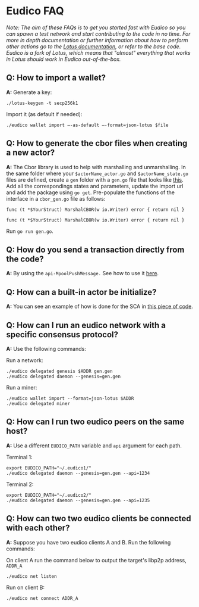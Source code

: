 # Eudico FAQ
_Note: The aim of these FAQs is to get you started fast with Eudico so you can spawn a test network and start contributing to the code in no time. For more in depth documentation or further information about how to perform other actions go to the [Lotus documentation](https://lotus.filecoin.io/docs/set-up/about/), or refer to the base code. Eudico is a fork of Lotus, which means that "almost" everything that works in Lotus should work in Eudico out-of-the-box._

## Q: How to import a wallet?

**A:** Generate a key:
```
./lotus-keygen -t secp256k1
```
Import it (as default if needed):
```
./eudico wallet import –-as-default –-format=json-lotus $file
```

## Q: How to generate the cbor files when creating a new actor?

**A:** The Cbor library is used to help with marshalling and unmarshalling.
In the same folder where your `$actorName_actor.go` and `$actorName_state.go` files are defined, create a `gen` folder with a `gen.go` file that looks like [this](https://github.com/filecoin-project/eudico/blob/eudico/chain/consensus/hierarchical/actors/sca/gen/gen.go
). Add all the correspondings states and parameters, update the import url and add the package using `go get`. 
Pre-populate the functions of the interface in a `cbor_gen.go` file as follows:
```
func (t *$YourStruct) MarshalCBOR(w io.Writer) error { return nil }

func (t *$YourStruct) MarshalCBOR(w io.Writer) error { return nil }
```
Run  `go run gen.go`. 


## Q: How do you send a transaction directly from the code?
**A:** By using the `api-MpoolPushMessage.` See how to use it [here](https://github.com/filecoin-project/eudico/blob/113829e7fc115daac08ea0217170baddcb7788ba/chain/consensus/hierarchical/subnet/manager/manager.go#L375-L391).

## Q: How can a built-in actor be initialize?
**A:** You can see an example of how is done for the SCA in [this piece of code](https://github.com/filecoin-project/eudico/blob/113829e7fc115daac08ea0217170baddcb7788ba/chain/consensus/hierarchical/actors/subnet/genesis.go#L131).

## Q: How can I run an eudico network with a specific consensus protocol?
**A:** Use the following commands:

Run a network:
 ```
 ./eudico delegated genesis $ADDR gen.gen
 ./eudico delegated daemon --genesis=gen.gen
 ```
 Run a miner:
 ```
 ./eudico wallet import --format=json-lotus $ADDR
 ./eudico delegated miner
 ```
 
## Q: How can I run two eudico peers on the same host?
**A:** Use a different `EUDICO_PATH` variable and `api` argument for each path.

Terminal 1:
```
export EUDICO_PATH="~/.eudico1/"
./eudico delegated daemon --genesis=gen.gen --api=1234
```

Terminal 2:
```
export EUDICO_PATH="~/.eudico2/"
./eudico delegated daemon --genesis=gen.gen --api=1235
```

## Q: How can two two eudico clients be connected with each other?
**A:** Suppose you have two eudico clients A and B. Run the following commands:

On client A run the command below to output the target's libp2p address, `ADDR_A` 
```
./eudico net listen
```

Run on client B:
```
./eudico net connect ADDR_A
```
